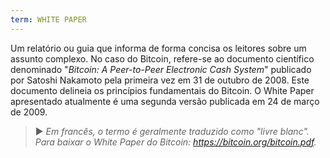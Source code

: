 ```yaml
---
term: WHITE PAPER
---
```


Um relatório ou guia que informa de forma concisa os leitores sobre um assunto complexo. No caso do Bitcoin, refere-se ao documento científico denominado "*Bitcoin: A Peer-to-Peer Electronic Cash System*" publicado por Satoshi Nakamoto pela primeira vez em 31 de outubro de 2008. Este documento delineia os princípios fundamentais do Bitcoin. O White Paper apresentado atualmente é uma segunda versão publicada em 24 de março de 2009.

> ► *Em francês, o termo é geralmente traduzido como "livre blanc". Para baixar o White Paper do Bitcoin: https://bitcoin.org/bitcoin.pdf.*